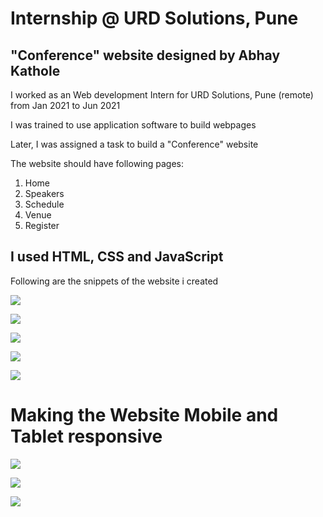 # Internship @ URD Solutions, Pune
## "Conference" website designed by Abhay Kathole

I worked as an Web development Intern for URD Solutions, Pune (remote) from Jan 2021 to Jun 2021

I was trained to use application software to build webpages

Later, I was assigned a task to build a "Conference" website

The website should have following pages:

1. Home
2. Speakers
3. Schedule
4. Venue
5. Register

## I used HTML, CSS and JavaScript

Following are the snippets of the website i created

![](https://github.com/abhaykathole10/Internship-URD-Solutions/blob/main/Website%20Screenshots/Screenshot%202022-06-30%20130322.png)

![](https://github.com/abhaykathole10/Internship-URD-Solutions/blob/main/Website%20Screenshots/Screenshot%202022-06-30%20123001.png)

![](https://github.com/abhaykathole10/Internship-URD-Solutions/blob/main/Website%20Screenshots/Screenshot%202022-06-30%20122825.png)

![](https://github.com/abhaykathole10/Internship-URD-Solutions/blob/main/Website%20Screenshots/Screenshot%202022-06-30%20122905.png)

![](https://github.com/abhaykathole10/Internship-URD-Solutions/blob/main/Website%20Screenshots/Screenshot%202022-06-30%20122930.png)


# Making the Website Mobile and Tablet responsive


![](https://github.com/abhaykathole10/Internship-URD-Solutions/blob/main/Website%20Screenshots/WhatsApp%20Image%202022-06-30%20at%2012.20.52%20PM.jpeg)

![](https://github.com/abhaykathole10/Internship-URD-Solutions/blob/main/Website%20Screenshots/WhatsApp%20Image%202022-06-30%20at%2012.20.53%20PM%20(1).jpeg)

![](https://github.com/abhaykathole10/Internship-URD-Solutions/blob/main/Website%20Screenshots/WhatsApp%20Image%202022-06-30%20at%2012.20.53%20PM.jpeg)

